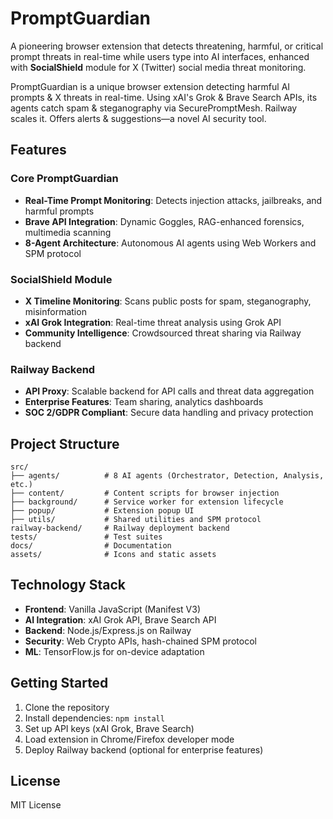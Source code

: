 # PromptGuardian

A pioneering browser extension that detects threatening, harmful, or critical prompt threats in real-time while users type into AI interfaces, enhanced with **SocialShield** module for X (Twitter) social media threat monitoring.

PromptGuardian is a unique browser extension detecting harmful AI prompts & X threats in real-time. Using xAI's Grok & Brave Search APIs, its agents catch spam & steganography via SecurePromptMesh. Railway scales it. Offers alerts & suggestions—a novel AI security tool.

## Features

### Core PromptGuardian
- **Real-Time Prompt Monitoring**: Detects injection attacks, jailbreaks, and harmful prompts
- **Brave API Integration**: Dynamic Goggles, RAG-enhanced forensics, multimedia scanning
- **8-Agent Architecture**: Autonomous AI agents using Web Workers and SPM protocol

### SocialShield Module
- **X Timeline Monitoring**: Scans public posts for spam, steganography, misinformation
- **xAI Grok Integration**: Real-time threat analysis using Grok API
- **Community Intelligence**: Crowdsourced threat sharing via Railway backend

### Railway Backend
- **API Proxy**: Scalable backend for API calls and threat data aggregation
- **Enterprise Features**: Team sharing, analytics dashboards
- **SOC 2/GDPR Compliant**: Secure data handling and privacy protection

## Project Structure

```
src/
├── agents/          # 8 AI agents (Orchestrator, Detection, Analysis, etc.)
├── content/         # Content scripts for browser injection
├── background/      # Service worker for extension lifecycle
├── popup/           # Extension popup UI
├── utils/           # Shared utilities and SPM protocol
railway-backend/     # Railway deployment backend
tests/               # Test suites
docs/                # Documentation
assets/              # Icons and static assets
```

## Technology Stack

- **Frontend**: Vanilla JavaScript (Manifest V3)
- **AI Integration**: xAI Grok API, Brave Search API
- **Backend**: Node.js/Express.js on Railway
- **Security**: Web Crypto APIs, hash-chained SPM protocol
- **ML**: TensorFlow.js for on-device adaptation

## Getting Started

1. Clone the repository
2. Install dependencies: `npm install`
3. Set up API keys (xAI Grok, Brave Search)
4. Load extension in Chrome/Firefox developer mode
5. Deploy Railway backend (optional for enterprise features)

## License

MIT License